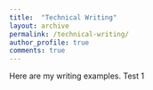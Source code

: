 ```yaml
---
title:  "Technical Writing"
layout: archive
permalink: /technical-writing/
author_profile: true
comments: true
---
```


Here are my writing examples. Test 1